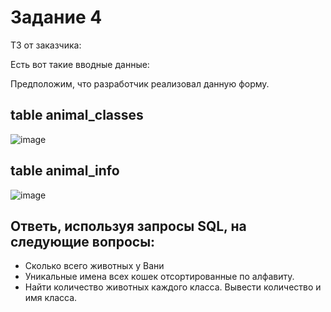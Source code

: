 # Задание 4

<p>ТЗ от заказчика:
  <p>Есть вот такие вводные данные:<p>
Предположим, что разработчик реализовал данную форму.
  
## table animal_classes
  
![image](https://github.com/ta1din/Portfolio-QA/assets/142269761/533987e2-2ca1-4173-99ed-a1903b22aaa1)

## table animal_info

![image](https://github.com/ta1din/Portfolio-QA/assets/142269761/b43fa8dc-ce27-4c2d-b81a-181b60b80e0f)


## Ответь, используя запросы SQL, на следующие вопросы:

- Сколько всего животных у Вани
- Уникальные имена всех кошек отсортированные по алфавиту.
- Найти количество животных каждого класса. Вывести количество и имя класса.
